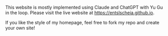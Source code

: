 This website is mostly implemented using Claude and ChatGPT with Yu Gu in the loop.
Please visit the live website at https://entslscheia.github.io.

If you like the style of my homepage, feel free to fork my repo and create your own site!
